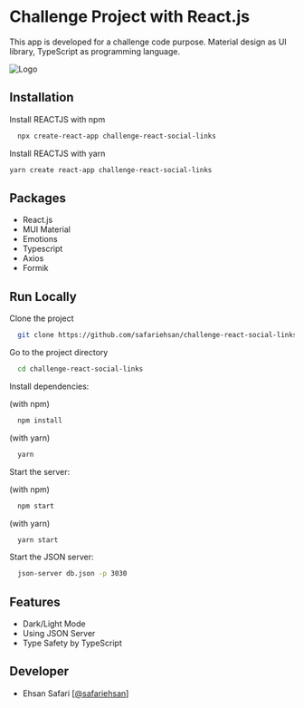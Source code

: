 
# Challenge Project with React.js

This app is developed for a challenge code purpose. Material design as UI library, TypeScript as programming language.




![Logo](https://rahkarino.com/wp-content/uploads/2023/02/socials.png)


## Installation

Install REACTJS with npm

```bash
  npx create-react-app challenge-react-social-links
```

Install REACTJS with yarn

```bash
yarn create react-app challenge-react-social-links
```
    
## Packages

- React.js
- MUI Material
- Emotions
- Typescript
- Axios
- Formik
## Run Locally

Clone the project

```bash
  git clone https://github.com/safariehsan/challenge-react-social-links.git
```

Go to the project directory

```bash
  cd challenge-react-social-links
```

Install dependencies:

(with npm)

```bash
  npm install
```
(with yarn)
```bash
  yarn
```

Start the server:

(with npm)

```bash
  npm start
```
(with yarn)
```bash
  yarn start
```
Start the JSON server:

```bash
  json-server db.json -p 3030
```

## Features

- Dark/Light Mode
- Using JSON Server
- Type Safety by TypeScript


## Developer

- Ehsan Safari [[@safariehsan](https://www.github.com/safariehsan)]

